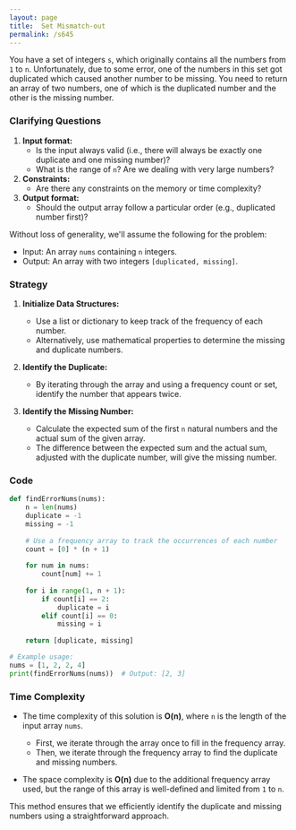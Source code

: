 ```yaml
---
layout: page
title:  Set Mismatch-out
permalink: /s645
---
```


You have a set of integers `s`, which originally contains all the numbers from `1` to `n`. Unfortunately, due to some error, one of the numbers in this set got duplicated which caused another number to be missing. You need to return an array of two numbers, one of which is the duplicated number and the other is the missing number.

### Clarifying Questions

1. **Input format:**
    - Is the input always valid (i.e., there will always be exactly one duplicate and one missing number)?
    - What is the range of `n`? Are we dealing with very large numbers?
2. **Constraints:**
    - Are there any constraints on the memory or time complexity?
3. **Output format:**
    - Should the output array follow a particular order (e.g., duplicated number first)?

Without loss of generality, we'll assume the following for the problem:
- Input: An array `nums` containing `n` integers.
- Output: An array with two integers `[duplicated, missing]`.

### Strategy

1. **Initialize Data Structures:**
   - Use a list or dictionary to keep track of the frequency of each number.
   - Alternatively, use mathematical properties to determine the missing and duplicate numbers.

2. **Identify the Duplicate:**
   - By iterating through the array and using a frequency count or set, identify the number that appears twice.

3. **Identify the Missing Number:**
   - Calculate the expected sum of the first `n` natural numbers and the actual sum of the given array.
   - The difference between the expected sum and the actual sum, adjusted with the duplicate number, will give the missing number.

### Code

```python
def findErrorNums(nums):
    n = len(nums)
    duplicate = -1
    missing = -1
    
    # Use a frequency array to track the occurrences of each number
    count = [0] * (n + 1)
    
    for num in nums:
        count[num] += 1
    
    for i in range(1, n + 1):
        if count[i] == 2:
            duplicate = i
        elif count[i] == 0:
            missing = i
    
    return [duplicate, missing]

# Example usage:
nums = [1, 2, 2, 4]
print(findErrorNums(nums))  # Output: [2, 3]
```

### Time Complexity

- The time complexity of this solution is **O(n)**, where `n` is the length of the input array `nums`.
    - First, we iterate through the array once to fill in the frequency array.
    - Then, we iterate through the frequency array to find the duplicate and missing numbers.

- The space complexity is **O(n)** due to the additional frequency array used, but the range of this array is well-defined and limited from `1` to `n`.

This method ensures that we efficiently identify the duplicate and missing numbers using a straightforward approach.
